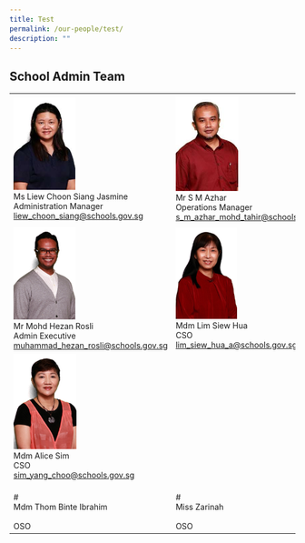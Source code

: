 ```yaml
---
title: Test
permalink: /our-people/test/
description: ""
---
```

## School Admin Team 

|                                                                                                       |                                                                                |                                                                                       |
|-------------------------------------------------------------------------------------------------------|--------------------------------------------------------------------------------|---------------------------------------------------------------------------------------|
| <img src="/images/Liew%20Choon%20Siang%20Jasmine%20Ms.jpg" style="width:40%"><br>Ms Liew Choon Siang Jasmine<br>Administration Manager<br>[liew\_choon\_siang@schools.gov.sg](mailto:liew_choon_siang@schools.gov.sg) | <img src="/images/S%20M%20Azhar%20B%20Mohamed%20Tahir%20Mr.jpg" style="width:42%"><br>Mr S M Azhar<br>Operations Manager<br>[s\_m\_azhar\_mohd\_tahir@schools.gov.sg](mailto:s_m_azhar_mohd_tahir@schools.gov.sg) | <img src="/images/Ashfar%20Badarudeen%20Mr%20copy.jpg" style="width:43%"><br>Mr Ashfar Badarudeen<br>ICT Manager<br>[ashfar\_badarudeen@schools.gov.sg](mailto:ashfar_badarudeen@schools.gov.sg)        |
| <img src="/images/Muhammad%20Hezan%20Bin%20Rosli%20Mr.jpg" style="width:40%"><br>Mr Mohd Hezan Rosli<br>Admin Executive<br>[muhammad\_hezan\_rosli@schools.gov.sg](mailto:muhammad_hezan_rosli@schools.gov.sg)                 | <img src="/images/Lim%20Siew%20Hua%20Mrs%20Koh.jpg" style="width:41%"><br>Mdm Lim Siew Hua<br>CSO<br>[lim\_siew\_hua\_a@schools.gov.sg](mailto:lim_siew_hua_a@schools.gov.sg)                 | <img src="/images/Josephine%20Cheong%20Lai%20Kheng%20Ms.jpg" style="width:41%"><br>Ms Josephine Cheong<br>CSO<br>[cheong\_lai\_kheng@schools.gov.sg](mailto:cheong_lai_kheng@schools.gov.sg)                    |
| <img src="/images/Alice%20Sim%20Yang%20Choo%20Mdm.jpg" style="width:41%"><br>Mdm Alice Sim<br>CSO<br>[sim\_yang\_choo@schools.gov.sg](mailto:sim_yang_choo@schools.gov.sg)                                | <br><br><br><br><br><br><br><br><br><br><br>                                   | <img src="/images/Siti%20Noor%20Azizah%20Bte%20Rapie%20Mdm.jpg" style="width:42%"><br>Mdm Siti Noor Azizah<br>OSO<br>[siti\_noor\_azizah\_rapie@schools.gov.sg](mailto:siti_noor_azizah_rapie@schools.gov.sg)g |
|                               <br>#<br>Mdm Thom Binte Ibrahim<br><br>OSO                              |                        <br>#<br>Miss Zarinah<br><br>OSO                        |                             <br>#<br>Mr Lek Ah Piew<br>OSO                            |

